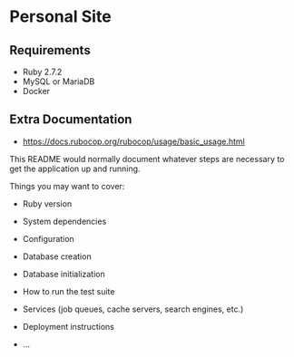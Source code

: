 # Personal Site

## Requirements

-   Ruby 2.7.2
-   MySQL or MariaDB
-   Docker

## Extra Documentation
 - https://docs.rubocop.org/rubocop/usage/basic_usage.html

This README would normally document whatever steps are necessary to get the
application up and running.

Things you may want to cover:

* Ruby version

* System dependencies

* Configuration

* Database creation

* Database initialization

* How to run the test suite

* Services (job queues, cache servers, search engines, etc.)

* Deployment instructions

* ...
